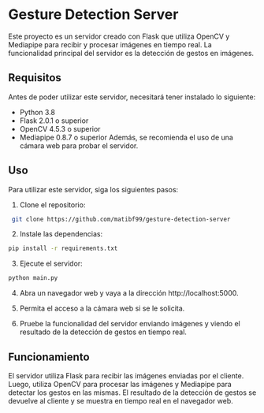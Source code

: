 # Gesture Detection Server

Este proyecto es un servidor creado con Flask que utiliza OpenCV y Mediapipe para recibir y procesar imágenes en tiempo real. La funcionalidad principal del servidor es la detección de gestos en imágenes.

## Requisitos

Antes de poder utilizar este servidor, necesitará tener instalado lo siguiente:
- Python 3.8
- Flask 2.0.1 o superior
- OpenCV 4.5.3 o superior
- Mediapipe 0.8.7 o superior
Además, se recomienda el uso de una cámara web para probar el servidor.

## Uso

Para utilizar este servidor, siga los siguientes pasos:

1. Clone el repositorio:

```bash
 git clone https://github.com/matibf99/gesture-detection-server
```

2. Instale las dependencias:

```bash
pip install -r requirements.txt
```

3. Ejecute el servidor:

```bash
python main.py
```

4. Abra un navegador web y vaya a la dirección http://localhost:5000.

5. Permita el acceso a la cámara web si se le solicita.

6. Pruebe la funcionalidad del servidor enviando imágenes y viendo el resultado de la detección de gestos en tiempo real.

## Funcionamiento

El servidor utiliza Flask para recibir las imágenes enviadas por el cliente. Luego, utiliza OpenCV para procesar las imágenes y Mediapipe para detectar los gestos en las mismas. El resultado de la detección de gestos se devuelve al cliente y se muestra en tiempo real en el navegador web.